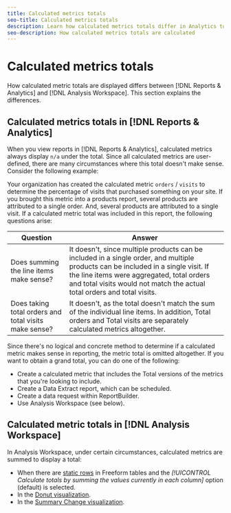 ```yaml
---
title: Calculated metrics totals
seo-title: Calculated metrics totals
description: Learn how calculated metrics totals differ in Analytics tools
seo-description: How calculated metrics totals are calculated
---
```


# Calculated metrics totals

How calculated metric totals are displayed differs between [!DNL Reports & Analytics] and [!DNL Analysis Workspace]. This section explains the differences.

## Calculated metrics totals in [!DNL Reports & Analytics]

When you view reports in [!DNL Reports & Analytics], calculated metrics always display `n/a` under the total. Since all calculated metrics are user-defined, there are many circumstances where this total doesn't make sense. Consider the following example:

Your organization has created the calculated metric `orders` / `visits` to determine the percentage of visits that purchased something on your site. If you brought this metric into a products report, several products are attributed to a single order. And, several products are attributed to a single visit. If a calculated metric total was included in this report, the following questions arise:

|Question| Answer|
|---|---|
|Does summing the line items make sense?|It doesn't, since multiple products can be included in a single order, and multiple products can be included in a single visit. If the line items were aggregated, total orders and total visits would not match the actual total orders and total visits.|
|Does taking total orders and total visits make sense?|It doesn't, as the total doesn't match the sum of the individual line items. In addition, Total orders and Total visits are separately calculated metrics altogether.|

Since there's no logical and concrete method to determine if a calculated metric makes sense in reporting, the metric total is omitted altogether. If you want to obtain a grand total, you can do one of the following:

* Create a calculated metric that includes the Total versions of the metrics that you're looking to include.
* Create a Data Extract report, which can be scheduled.
* Create a data request within ReportBuilder.
* Use Analysis Workspace (see below).

## Calculated metric totals in [!DNL Analysis Workspace]

In Analysis Workspace, under certain circumstances, calculated metrics are summed to display a total:

* When there are [static rows](/help/analyze/analysis-workspace/build-workspace-project/column-row-settings/manual-vs-dynamic-rows.md) in Freeform tables and the *[!UICONTROL Calculate totals by summing the values currently in each column]* option (default) is selected.
* In the [Donut visualization](/help/analyze/analysis-workspace/visualizations/donut.md).
* In the [Summary Change visualization](/help/analyze/analysis-workspace/visualizations/summary-number-change.md).
